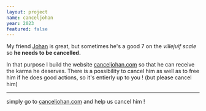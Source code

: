 ```yaml
---
layout: project
name: canceljohan
year: 2023
featured: false
---
```


My friend [Johan](https://github.com/jojoasticot) is great, but sometimes he's a good 7 on the *villejuif scale* so **he needs to be cancelled.**


In that purpose I build the website [canceljohan.com](https://canceljohan.com) so that he can receive the karma he deserves. 
There is a possibility to cancel him as well as to free him if he does good actions, so it's entierly up to you ! (but please cancel him)

---

simply go to [canceljohan.com](https://canceljohan.com) and help us cancel him !
